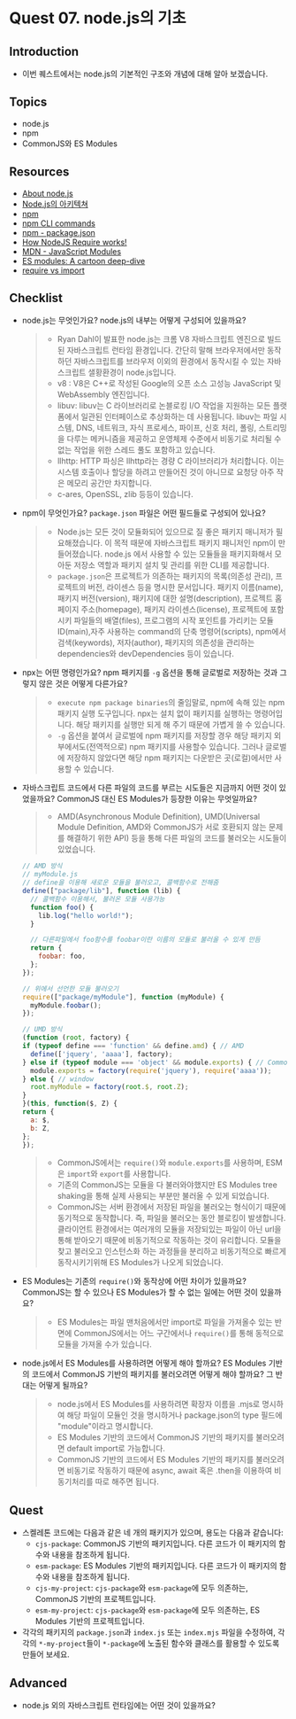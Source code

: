 # Quest 07. node.js의 기초

## Introduction

- 이번 퀘스트에서는 node.js의 기본적인 구조와 개념에 대해 알아 보겠습니다.

## Topics

- node.js
- npm
- CommonJS와 ES Modules

## Resources

- [About node.js](https://nodejs.org/ko/about/)
- [Node.js의 아키텍쳐](https://edu.goorm.io/learn/lecture/557/%ED%95%9C-%EB%88%88%EC%97%90-%EB%81%9D%EB%82%B4%EB%8A%94-node-js/lesson/174356/node-js%EC%9D%98-%EC%95%84%ED%82%A4%ED%85%8D%EC%B3%90)
- [npm](https://docs.npmjs.com/about-npm)
- [npm CLI commands](https://docs.npmjs.com/cli/v7/commands)
- [npm - package.json](https://docs.npmjs.com/cli/v7/configuring-npm/package-json)
- [How NodeJS Require works!](https://www.thirdrocktechkno.com/blog/how-nodejs-require-works)
- [MDN - JavaScript Modules](https://developer.mozilla.org/ko/docs/Web/JavaScript/Guide/Modules)
- [ES modules: A cartoon deep-dive](https://hacks.mozilla.org/2018/03/es-modules-a-cartoon-deep-dive/)
- [require vs import](https://www.geeksforgeeks.org/difference-between-node-js-require-and-es6-import-and-export/)

## Checklist

- node.js는 무엇인가요? node.js의 내부는 어떻게 구성되어 있을까요?

  > - Ryan Dahl이 발표한 node.js는 크롬 V8 자바스크립트 엔진으로 빌드된 자바스크립트 런타임 환경입니다. 간단히 말해 브라우저에서만 동작하던 자바스크립트를 브라우저 이외의 환경에서 동작시킬 수 있는 자바스크립트 샐황환경이 node.js입니다.
  > - v8 : V8은 C++로 작성된 Google의 오픈 소스 고성능 JavaScript 및 WebAssembly 엔진입니다.
  > - libuv: libuv는 C 라이브러리로 논블로킹 I/O 작업을 지원하는 모든 플랫폼에서 일관된 인터페이스로 추상화하는 데 사용됩니다. libuv는 파일 시스템, DNS, 네트워크, 자식 프로세스, 파이프, 신호 처리, 폴링, 스트리밍을 다루는 메커니즘을 제공하고 운영체제 수준에서 비동기로 처리될 수 없는 작업을 위한 스레드 풀도 포함하고 있습니다.
  > - llhttp: HTTP 파싱은 llhttp라는 경량 C 라이브러리가 처리합니다. 이는 시스템 호출이나 할당을 하려고 만들어진 것이 아니므로 요청당 아주 작은 메모리 공간만 차지합니다.
  > - c-ares, OpenSSL, zlib 등등이 있습니다.

- npm이 무엇인가요? `package.json` 파일은 어떤 필드들로 구성되어 있나요?

  > - Node.js는 모든 것이 모듈화되어 있으므로 질 좋은 패키지 매니저가 필요해졌습니다. 이 목적 때문에 자바스크립트 패키지 패니저인 npm이 만들어졌습니다. node.js 에서 사용할 수 있는 모듈들을 패키지화해서 모아둔 저장소 역할과 패키지 설치 및 관리를 위한 CLI를 제공합니다.
  > - `package.json`은 프로젝트가 의존하는 패키지의 목록(의존성 관리), 프로젝트의 버전, 라이센스 등을 명시한 문서입니다. 패키지 이름(name), 패키지 버전(version), 패키지에 대한 설명(description), 프로젝트 홈페이지 주소(homepage), 패키지 라이센스(license), 프로젝트에 포함시키 파일들의 배열(files), 프로그램의 시작 포인트를 가리키는 모듈 ID(main),자주 사용하는 command의 단축 명령어(scripts), npm에서 검색(keywords), 저자(author), 패키지의 의존성을 관리하는 dependencies와 devDependencies 등이 있습니다.

- npx는 어떤 명령인가요? npm 패키지를 `-g` 옵션을 통해 글로벌로 저장하는 것과 그렇지 않은 것은 어떻게 다른가요?

  > - `execute npm package binaries`의 줄임말로, npm에 속해 있는 npm 패키지 실행 도구입니다. npx는 설치 없이 패키지를 실행하는 명령어입니다. 해당 패키지를 실행만 되게 해 주기 때문에 가볍게 쓸 수 있습니다.
  > - `-g` 옵션을 붙여서 글로벌에 npm 패키지를 저장할 경우 해당 패키지 외부에서도(전역적으로) npm 패키지를 사용할수 있습니다. 그러나 글로벌에 저장하지 않았다면 해당 npm 패키지는 다운받은 곳(로컬)에서만 사용할 수 있습니다.

- 자바스크립트 코드에서 다른 파일의 코드를 부르는 시도들은 지금까지 어떤 것이 있었을까요? CommonJS 대신 ES Modules가 등장한 이유는 무엇일까요?

  > - AMD(Asynchronous Module Definition), UMD(Universal Module Definition, AMD와 CommonJS가 서로 호환되지 않는 문제를 해결하기 위한 API) 등을 통해 다른 파일의 코드를 불러오는 시도들이 있었습니다.

  ```js
  // AMD 방식
  // myModule.js
  // define을 이용해 새로운 모듈을 불러오고, 콜백함수로 전해줌
  define(["package/lib"], function (lib) {
    // 콜백함수 이용해서, 불러온 모듈 사용가능
    function foo() {
      lib.log("hello world!");
    }

    // 다른파일에서 foo함수를 foobar이란 이름의 모듈로 불러올 수 있게 만듬
    return {
      foobar: foo,
    };
  });
  ```

  ```js
  // 위에서 선언한 모듈 불러오기
  require(["package/myModule"], function (myModule) {
    myModule.foobar();
  });
  ```

  ```js
  // UMD 방식
  (function (root, factory) {
  if (typeof define === 'function' && define.amd) { // AMD
    define(['jquery', 'aaaa'], factory);
  } else if (typeof module === 'object' && module.exports) { // CommonJS
    module.exports = factory(require('jquery'), require('aaaa'));
  } else { // window
    root.myModule = factory(root.$, root.Z);
  }
  }(this, function($, Z) {
  return {
    a: $,
    b: Z,
  };
  });
  ```

  > - CommonJS에서는 `require()`와 `module.exports`를 사용하며, ESM은 `import`와 `export`를 사용합니다.
  > - 기존의 CommonJS는 모듈을 다 불러와야했지만 ES Modules tree shaking을 통해 실제 사용되는 부분만 불러올 수 있게 되었습니다.
  > - CommonJS는 서버 환경에서 저장된 파일을 불러오는 형식이기 때문에 동기적으로 동작합니다. 즉, 파일을 불러오는 동안 블로킹이 발생합니다. 클라이언트 환경에서는 여러개의 모듈을 저장되있는 파일이 아닌 url을 통해 받아오기 때문에 비동기적으로 작동하는 것이 유리합니다. 모듈을 찾고 불러오고 인스턴스화 하는 과정들을 분리하고 비동기적으로 빠르게 동작시키기위해 ES Modules가 나오게 되었습니다.

- ES Modules는 기존의 `require()`와 동작상에 어떤 차이가 있을까요? CommonJS는 할 수 있으나 ES Modules가 할 수 없는 일에는 어떤 것이 있을까요?

  > - ES Modules는 파일 맨처음에서만 import로 파일을 가져올수 있는 반면에 CommonJS에서는 어느 구간에서나 `require()`를 통해 동적으로 모듈을 가져올 수가 있습니다.

- node.js에서 ES Modules를 사용하려면 어떻게 해야 할까요? ES Modules 기반의 코드에서 CommonJS 기반의 패키지를 불러오려면 어떻게 해야 할까요? 그 반대는 어떻게 될까요?

  > - node.js에서 ES Modules를 사용하려면 확장자 이름을 .mjs로 명시하여 해당 파일이 모듈인 것을 명시하거나 package.json의 type 필드에 "module"이라고 명시합니다.
  > - ES Modules 기반의 코드에서 CommonJS 기반의 패키지를 불러오려면 default import로 가능합니다.
  > - CommonJS 기반의 코드에서 ES Modules 기반의 패키지를 불러오려면 비동기로 작동하기 때문에 async, await 혹은 .then을 이용하여 비동기처리를 따로 해주면 됩니다.

## Quest

- 스켈레톤 코드에는 다음과 같은 네 개의 패키지가 있으며, 용도는 다음과 같습니다:
  - `cjs-package`: CommonJS 기반의 패키지입니다. 다른 코드가 이 패키지의 함수와 내용을 참조하게 됩니다.
  - `esm-package`: ES Modules 기반의 패키지입니다. 다른 코드가 이 패키지의 함수와 내용을 참조하게 됩니다.
  - `cjs-my-project`: `cjs-package`와 `esm-package`에 모두 의존하는, CommonJS 기반의 프로젝트입니다.
  - `esm-my-project`: `cjs-package`와 `esm-package`에 모두 의존하는, ES Modules 기반의 프로젝트입니다.
- 각각의 패키지의 `package.json`과 `index.js` 또는 `index.mjs` 파일을 수정하여, 각각의 `*-my-project`들이 `*-package`에 노출된 함수와 클래스를 활용할 수 있도록 만들어 보세요.

## Advanced

- node.js 외의 자바스크립트 런타임에는 어떤 것이 있을까요?
